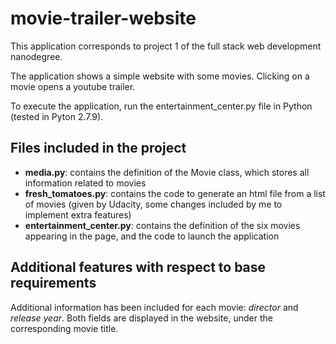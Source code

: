 # movie-trailer-website

This application corresponds to project 1 of the full stack web development nanodegree.

The application shows a simple website with some movies. Clicking on a movie opens a youtube trailer.

To execute the application, run the entertainment_center.py file in Python (tested in Pyton 2.7.9). 


## Files included in the project

- **media.py**: contains the definition of the Movie class, which stores all information related to movies
- **fresh_tomatoes.py**: contains the code to generate an html file from a list of movies (given by Udacity, some changes included by me to implement extra features)
- **entertainment_center.py**: contains the definition of the six movies appearing in the page, and the code to launch the application

## Additional features with respect to base requirements

Additional information has been included for each movie: *director* and *release year*. Both fields are displayed in the website, under the corresponding movie title.
